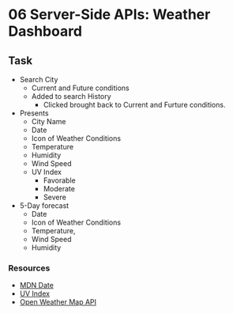 # 06 Server-Side APIs: Weather Dashboard

## Task

- Search City
  - Current and Future conditions
  - Added to search History
    - Clicked brought back to Current and Furture conditions.
- Presents
  - City Name
  - Date
  - Icon of Weather Conditions
  - Temperature
  - Humidity
  - Wind Speed
  - UV Index
    - Favorable
    - Moderate
    - Severe
- 5-Day forecast
  - Date
  - Icon of Weather Conditions
  - Temperature,
  - Wind Speed
  - Humidity

### Resources

- [MDN Date](https://developer.mozilla.org/en-US/docs/Web/JavaScript/Reference/Global_Objects/Date/Date)
- [UV Index](https://openweathermap.org/api/uvi)
- [Open Weather Map API](https://www.youtube.com/watch?v=53AoDB7vcbU)
